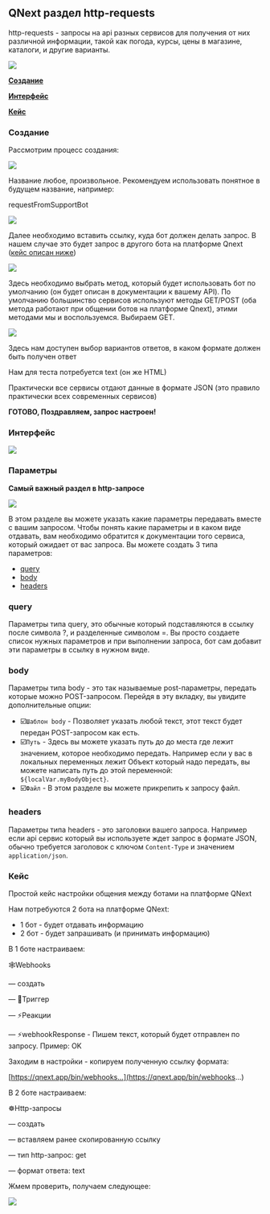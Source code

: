 ## QNext раздел http-requests

http-requests - запросы на api разных сервисов для получения от них различной информации, такой как погода, курсы, цены в магазине, каталоги, и другие варианты.

![](./1.png)

[**Создание**](#создание)

[**Интерфейс**](#интерфеис)

[**Кейс**](#кеис)
### Создание

Рассмотрим процесс создания:

![](./2.png)

Название любое, произвольное. Рекомендуем использовать понятное в будущем название, например: 

requestFromSupportBot

![](./3.png)

Далее необходимо вставить ссылку, куда бот должен делать запрос. В нашем случае это будет запрос в другого бота на платформе Qnext ([кейс описан ниже](#инструкция))

![](./4.png)

Здесь необходимо выбрать метод, который будет использовать бот по умолчанию (он будет описан в документации к вашему API). По умолчанию большинство сервисов используют методы GET/POST (оба метода работают при общении ботов на платформе Qnext), этими методами мы и воспользуемся. Выбираем GET.

![](./5.png)

Здесь нам доступен выбор вариантов ответов, в каком формате должен быть получен ответ

Нам для теста потребуется text (он же HTML)

Практически все сервисы отдают данные в формате JSON (это правило практически всех современных сервисов)

**ГОТОВО, Поздравляем, запрос настроен!**
### Интерфейс

![](./6.png)


### Параметры

**Самый важный раздел в http-запросе**

![](./7.png)

В этом разделе вы можете указать какие параметры передавать вместе с вашим запросом. Чтобы понять какие параметры и в каком виде отдавать, вам необходимо обратится к документации того сервиса, который ожидает от вас запроса. Вы можете создать 3 типа параметров:
* [query](#query)
* [body](#body)
* [headers](#headers)
### query

Параметры типа query, это обычные который подставляются в ссылку после символа ?, и разделенные символом =. Вы просто создаете список нужных параметров и при выполнении запроса, бот сам добавит эти параметры в ссылку в нужном виде.
### body

Параметры типа body - это так называемые post-параметры, передать которые можно POST-запросом. Перейдя в эту вкладку, вы увидите дополнительные опции:
* ☑️`Шаблон body` - Позволяет указать любой текст, этот текст будет передан POST-запросом как есть.
* ☑️`Путь` - Здесь вы можете указать путь до до места где лежит значением, которое необходимо передать. Например если у вас в локальных переменных лежит Объект который надо передать, вы можете написать путь до этой переменной: `${localVar.myBodyObject}`.
* ☑️`Файл` - В этом разделе вы можете прикрепить к запросу файл.
### headers

Параметры типа headers - это заголовки вашего запроса. Например если api сервис который вы используете ждет запрос в формате JSON, обычно требуется заголовок с ключом `Content-Type` и значением `application/json`. 


### Кейс

Простой кейс настройки общения между ботами на платформе QNext

Нам потребуются 2 бота на платформе QNext:
 * 1 бот - будет отдавать информацию
 * 2 бот - будет запрашивать (и принимать информацию)

В 1 боте настраиваем:

🕸Webhooks 

— создать 

— 🔗Триггер 

— ⚡️Реакции 

— ⚡️webhookResponse - Пишем текст, который будет отправлен по запросу. Пример: OK

Заходим в настройки - копируем полученную ссылку формата:

[https://qnext.app/bin/webhooks...](https://qnext.app/bin/webhooks...)



В 2 боте настраиваем:

☸️Http-запросы 

— создать 

— вставляем ранее скопированную ссылку 

— тип http-запрос: get 

— формат ответа: text



Жмем проверить, получаем следующее:

![](./8.png)





